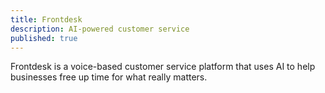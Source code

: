 ```yaml
---
title: Frontdesk
description: AI-powered customer service
published: true
---
```


Frontdesk is a voice-based customer service platform that uses AI to help businesses free up time for what really matters.